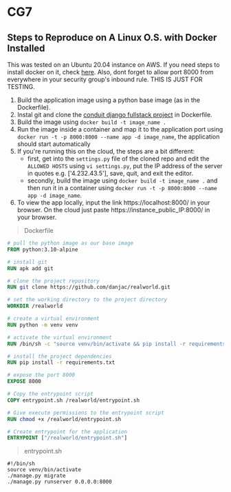 # CG7

## Steps to Reproduce on A Linux O.S. with Docker Installed

This was tested on an Ubuntu 20.04 instance on AWS. If you need steps to install docker on it, check [here](https://www.digitalocean.com/community/tutorials/how-to-install-and-use-docker-on-ubuntu-20-04). Also, dont forget to allow port 8000 from everywhere in your security group's inbound rule. THIS IS JUST FOR TESTING.

1. Build the application image using a python base image (as in the Dockerfile).
2. Instal git and clone the [conduit django fullstack project](https://github.com/danjac/realworld) in Dockerfile.
3. Build the image using `docker build -t image_name .`
4. Run the image inside a container and map it to the application port using `docker run -t -p 8000:8000 --name app -d image_name`, the application should start automatically 
5. If you're running this on the cloud, the steps are a bit different:
    - first, get into the `settings.py` file of the cloned repo and edit the `ALLOWED HOSTS` using `vi settings.py`, put the IP address of the server in quotes e.g. ['4.232.43.5'], save, quit, and exit the editor.
    - secondly, build the image using `docker build -t image_name .` and then run it in a container using `docker run -t -p 8000:8000 --name app -d image_name`.
6. To view the app locally, input the link https://localhost:8000/ in your browser. On the cloud just paste https://instance_public_IP:8000/ in your browser.

> Dockerfile

```Dockerfile
# pull the python image as our base image
FROM python:3.10-alpine

# install git
RUN apk add git

# clone the project repository
RUN git clone https://github.com/danjac/realworld.git

# set the working directory to the project directory
WORKDIR /realworld

# create a virtual environment
RUN python -m venv venv

# activate the virtual environment
RUN /bin/sh -c "source venv/bin/activate && pip install -r requirements.txt"

# install the project dependencies
RUN pip install -r requirements.txt

# expose the port 8000
EXPOSE 8000

# Copy the entrypoint script
COPY entrypoint.sh /realworld/entrypoint.sh

# Give execute permissions to the entrypoint script
RUN chmod +x /realworld/entrypoint.sh

# Create entrypoint for the application
ENTRYPOINT ["/realworld/entrypoint.sh"]
```

> entrypoint.sh

```SHELL
#!/bin/sh
source venv/bin/activate
./manage.py migrate
./manage.py runserver 0.0.0.0:8000
```